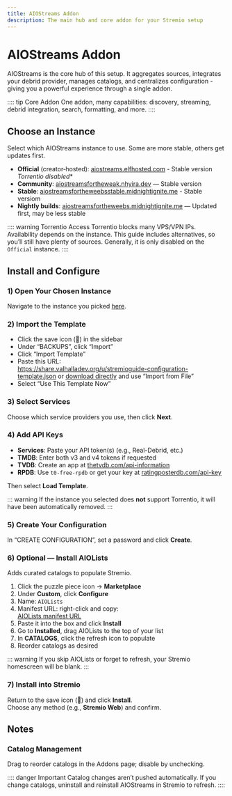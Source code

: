 ```yaml
---
title: AIOStreams Addon
description: The main hub and core addon for your Stremio setup
---
```


# AIOStreams Addon

AIOStreams is the core hub of this setup. It aggregates sources, integrates your debrid provider, manages catalogs, and centralizes configuration - giving you a powerful experience through a single addon.

:::: tip Core Addon
One addon, many capabilities: discovery, streaming, debrid integration, search, formatting, and more.
::::

## Choose an Instance
Select which AIOStreams instance to use. Some are more stable, others get updates first.

- **Official** (creator‑hosted): [aiostreams.elfhosted.com](https://aiostreams.elfhosted.com) - Stable version *Torrentio disabled**
- **Community**: [aiostreamsfortheweak.nhyira.dev](https://aiostreamsfortheweak.nhyira.dev) — Stable version
- **Stable**: [aiostreamsfortheweebsstable.midnightignite.me](https://aiostreamsfortheweebsstable.midnightignite.me) - Stable versiom
- **Nightly builds**: [aiostreamsfortheweebs.midnightignite.me](https://aiostreamsfortheweebs.midnightignite.me) — Updated first, may be less stable

:::: warning Torrentio Access
Torrentio blocks many VPS/VPN IPs. Availability depends on the instance. This guide includes alternatives, so you’ll still have plenty of sources. Generally, it is only disabled on the `Official` instance.
::::

## Install and Configure

### 1) Open Your Chosen Instance
Navigate to the instance you picked [here](#choose-an-instance).

### 2) Import the Template
- Click the save icon (💾) in the sidebar  
- Under “BACKUPS”, click “Import”  
- Click “Import Template”  
- Paste this URL:  
  https://share.valhalladev.org/u/stremioguide-configuration-template.json
  or [download directly](https://share.valhalladev.org/u/stremioguide-configuration-template.json?download=true) and use “Import from File”  
- Select “Use This Template Now”

### 3) Select Services
Choose which service providers you use, then click **Next**.

### 4) Add API Keys
- **Services**: Paste your API token(s) (e.g., Real-Debrid, etc.)  
- **TMDB**: Enter both v3 and v4 tokens if requested  
- **TVDB**: Create an app at [thetvdb.com/api-information](https://www.thetvdb.com/api-information)  
- **RPDB**: Use `t0-free-rpdb` or get your key at [ratingposterdb.com/api-key](https://ratingposterdb.com/api-key)

Then select **Load Template**.

::: warning
If the instance you selected does **not** support Torrentio, it will have been automatically removed.
:::

### 5) Create Your Configuration
In “CREATE CONFIGURATION”, set a password and click **Create**.

### 6) Optional — Install AIOLists
Adds curated catalogs to populate Stremio.

1. Click the puzzle piece icon → **Marketplace**  
2. Under **Custom**, click **Configure**  
3. Name: `AIOLists`  
4. Manifest URL: right-click and copy:  
   [AIOLists manifest URL](https://aiolists.elfhosted.com/H4sIAAAAAAAAA7VabXOqOBT-Kx0-i1fttffWb7a97epW3Vbc1u50OhGipALhJkGrnf73nUCCvETAHfYbnOSQPCeHk5Pn5FMDPvoT7rSepjU04luLvnxnLX1JINS5UGtozLUWVxAQSAy8hp7W0-BuaC_uTDRBw8FsP2iP0fCyyYXW0wMX2i93s4-x-_B98jQ7H7mD85Ex745vnPe58ehOjF_beefFnr9f2ZPpgA7cLnpBg4uRYbbGN6v95OZhN55-746M9XZ00_-4vx7uracBmqBBZ3LT346e5h8TY7Wf71-csTE_n--t9cT4ez2--4V433nncvvyPEITh6L585X_fD505k8P6Hm6RZb7987sOJsFH--51fy4HerGyNy4xsX9cvDculvceN3n2-t353dnsrdf_jCWeAnvbqf2TBhiCilF2BtYkd24qG-aOPBYUjSjkHjAhZHEhQxYgIEpDojJZbyL6HkPvFUAVlwKPS4jYM36pgkpldaW0ke4JJDaWfGvDx8RSPtM63mB4whpegYOomxCLEi03j-aay34e0CcN0agZyFvpbt4gyDlcz00OoBBynS20amNt5lGD7Klgz6UirJNqvnbJiS0KcUmYMDBqzeTBG-henEXCkluBAtRD-6Ug4smxZSBC_bY032CXKhUTXVQfMAOnECpGDaoFBZY3X-BlRP0kAsYwl5abPL5ZEBiM3ChxwDZpRuWwEWO2jA2ogxn-xPsAs-E2mtDcwBlM98CDHJH7rQ6Xb31U-9cGK0fvdZlr9Vqds7bL8KZ6Ej4tNb71ADCoUzfAmba_FF_4nIb0FE0kd4SOBQ2uGQa4pYCPui1Dc11YtALvd022he9brfXumz-vGi9aF9fDc1GlgW9ez5QxouBmTcasDbQYwFRr7SJXWhlTGER4IKsNT0G6BFzYkIwScvcHWWQqPtTE-lLlJYxmyDHgZmvbEFGwLAvPqnjpc5sqG8hXPM1I9DFG2hJo7w2NDOgDLtcMAYut_xnoVV6Wl-KCqH3tNtIUAi4p40iwXFv7Wk38VvORmnv5WPy9-Ko1NMMEcQyRsuEtkS_Lx6SySq22-eXtNsIWggYOx9K4301NOT6mDBo9S0Le1mDHlma3qeGuEOX92xoIkob2D-L_pazyfLMsOHZU9Se-IsYCVQ_EaKjmyuOZUacQThb2VWMH25NRycgOiV2jBUgO5OA7RITa2UeukydYFX0JbbzYfRzhmH99atoy1DYKLepiPmMI7mwT402ObaLVbdF7gvVbCB897gJ5PaQscBUiItCawTzNANkdqPT8csPxPDFtp3Bn964FfizO7uYxU0ort8BjiQS1fFnP1C8_Knk5Dj6zOIL8HWvvTpTOhl6xZVXZV8KC6iTNDGhfth49hdvrN8XCvPD6mZRf6bYLxSZZ5ltMj6SMk3dnlKUGP9Hw1T0mmTKrbBIOiMX0_gjcIL6vUOZ_FcHn1Yv9obEceIY5szqh5DrXnXVqeZEwFVXOT4PqfAmDksS7gLXjzZ_JjsBbEK5AtYCh06eGBNo63dnxdE0gZfaIPAAWyOPtttKuFUjW3Q2U0UzeWqTEUy-1xbPM8fCEyKV1CzBljtNKVDmz6ESr2z5H3ayo4ffhA0I2hO4dKDJaN4A-Q-UmCKmLlQ2SPAaEnxCVBvqPH1SFW5CsxinIA4UIGNKQYx3Ld_rgpflLKq7c6xZgi3kmVTQBAElkYnX2oCl-a0TcAnFkpw75HVUybYgfGSWLV5rO1qk-aQT8mqhWAwrS9Dk8eXYKzG8YHLqDzvH6LKKf2FOvSRLigg41SYqqTm5gcr32jbPDPd3QqIgNYuxZXm1PMYc1SjGFwRc_Yt7jNusuLg59WIDSF5agVw2xZAfY0FdWA9DnAbyoFeMTnDBCnAxSyxGm5ro7BbVCC1LQ1d33VizGFvMaas40APfLVnPg6Q2njNHqp_AbB50SzaVJKWt2FpS9Rm5waSEtW0zqlJQRX9N65aEW1E-UsXbuLIkA24sqC3iZotXJ4TcWLUYIC-7KMBF1Rgx1BOo01NThZ7qgCK1suwgVUlRJQfpQmGcG3Dx_5EaKOuSlTODtHYx9lyFKI8-X9oWs7gPG86MTe38wtFqevWFz3-ihGvI1cAUITl3A0BGZtFQvy8cvXSQsATbrKCH4BpbKB-kc_oKf1BfKIgtcKT5sO8yAoHL4V9HTXyYDSQ0POJq7Wa7yWkRB68wDzGM-bT37ZvvgJ3u2M0VxisHBhQSE3sMeqxpYvebcfW4fZ--_V4Or6fvbffH_uXq8vzW84ej7nLqj_pv25lze3P_8dRffO8al4_u9mrzYHXNp8fuBg2HE3s90Br81s4VoHBGnMTAP8DPTvvi3DxvXUCdMgJdhPUMOB3wAmZzARY7fQGBG_hN0wkW3-bnw_bk3W-be_wx3s86I2O9GxmD9vi93_mmNTRTGqD3T6HxUvc5MEEr5AFHHPCChGgEPLSEwheOroPszYux3GPFd-MjaOCZ9o5gxxHLn-gDPxgB08CPyrZRWTyUPcLfASKR6KtRDia-eVI3mvjDRXDiTtXwvOZ-g0YcFfhFARpePgqb5bxe-R_LmRiYjG3H_nH-zu9hUEzYXwQuIYGeGQUVXhBut_gTDf95jUAHAgqtEHp47UizIDV55T3-ez28PQTocj1FVK-sZKEVYsDRRc-Kysdr--W6-Vp3uY66CHSi3ikD5oqx1XGdML1szbNcI1P0qahwygDJekO17ictZMx5V-ir4JAraCXp1vLuB9ayQl_JAlZYWcmslXfNs1UVzB4TPOV984RJuU6CYyjvfDiyVwgciSNwBSumj5JVbJnJ7ctUop8QLBx4Bz0Cb5HDeGsU4KHHGx6BZ0XXxm4hCG-DyR2BhC0yrxMZWpRz2njLkAu_ty-0Rj53dZAHqB8Q5KEwe7Sc8LbVK9-WADHtabwhvcr7WNN8A_d0GMl_hTO1EtnmNfY8aIabYnwr6zBxfntZgAwv3MqG8H5s_Bb4lAFqi_evr38BNjyoKRgtAAA/manifest.json)  
5. Paste it into the box and click **Install**  
6. Go to **Installed**, drag AIOLists to the top of your list  
7. In **CATALOGS**, click the refresh icon to populate  
8. Reorder catalogs as desired  

::: warning
If you skip AIOLists or forget to refresh, your Stremio homescreen will be blank.
:::

### 7) Install into Stremio
Return to the save icon (💾) and click **Install**.  
Choose any method (e.g., **Stremio Web**) and confirm.

## Notes

### Catalog Management
Drag to reorder catalogs in the Addons page; disable by unchecking.

:::: danger Important
Catalog changes aren’t pushed automatically. If you change catalogs, uninstall and reinstall AIOStreams in Stremio to refresh.
::::
